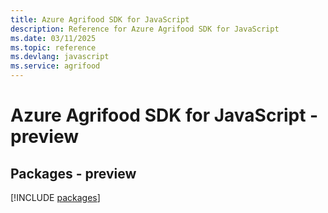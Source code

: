 ```yaml
---
title: Azure Agrifood SDK for JavaScript
description: Reference for Azure Agrifood SDK for JavaScript
ms.date: 03/11/2025
ms.topic: reference
ms.devlang: javascript
ms.service: agrifood
---
```

# Azure Agrifood SDK for JavaScript - preview
## Packages - preview
[!INCLUDE [packages](agrifood-index.md)]